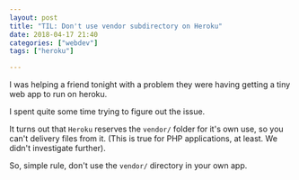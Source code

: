 ```yaml
---
layout: post
title: "TIL: Don't use vendor subdirectory on Heroku"
date: 2018-04-17 21:40
categories: ["webdev"]
tags: ["heroku"]

---
```


I was helping a friend tonight with a problem they were having getting
a tiny web app to run on heroku.

I spent quite some time trying to figure out the issue.

It turns out that `Heroku` reserves the `vendor/` folder for it's own
use, so you can't delivery files from it. (This is true for PHP
applications, at least. We didn't investigate further).

So, simple rule, don't use the `vendor/` directory in your own app.
